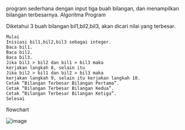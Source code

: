 program sederhana dengan input tiga buah bilangan, dan menampilkan bilangan terbesarnya.
Algoritma Program

Diketahui 3 buah bilangan bil1,bil2,bil3, akan dicari nilai yang terbesar.

    Mulai
    Inisiasi bil1,bil2,bil3 sebagai integer.
    Baca bil1.
    Baca bil2.
    Baca bil3.
    Jika bil1 > bil2 dan bil1 > bil3 maka
    kerjakan langkah 8, selain itu
    Jika bil2 > bil1 dan bil2 > bil3 maka
    kerjakan langkah 9, selain itu kerjakan langkah 10.
    Cetak “Bilangan Terbesar Bilangan Pertama”.
    Cetak “Bilangan Terbesar Bilangan Kedua”.
    Cetak “Bilangan Terbesar Bilangan Ketiga”.
    Selesai

flowchart

![image](https://user-images.githubusercontent.com/92866211/142402696-098b9fc6-613a-4c12-b29a-9f16c5d1cc63.png)
